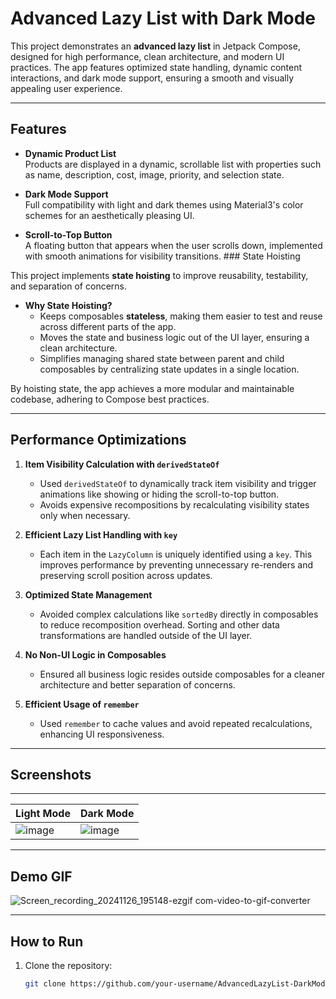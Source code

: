 # Advanced Lazy List with Dark Mode  

This project demonstrates an **advanced lazy list** in Jetpack Compose, designed for high performance, clean architecture, and modern UI practices. The app features optimized state handling, dynamic content interactions, and dark mode support, ensuring a smooth and visually appealing user experience.

---

## Features  

- **Dynamic Product List**  
  Products are displayed in a dynamic, scrollable list with properties such as name, description, cost, image, priority, and selection state.  

- **Dark Mode Support**  
  Full compatibility with light and dark themes using Material3's color schemes for an aesthetically pleasing UI.  

- **Scroll-to-Top Button**  
  A floating button that appears when the user scrolls down, implemented with smooth animations for visibility transitions.  ### State Hoisting  

This project implements **state hoisting** to improve reusability, testability, and separation of concerns.  
- **Why State Hoisting?**  
  - Keeps composables **stateless**, making them easier to test and reuse across different parts of the app.  
  - Moves the state and business logic out of the UI layer, ensuring a clean architecture.  
  - Simplifies managing shared state between parent and child composables by centralizing state updates in a single location.  

By hoisting state, the app achieves a more modular and maintainable codebase, adhering to Compose best practices.

---

## Performance Optimizations  

1. **Item Visibility Calculation with `derivedStateOf`**  
   - Used `derivedStateOf` to dynamically track item visibility and trigger animations like showing or hiding the scroll-to-top button.  
   - Avoids expensive recompositions by recalculating visibility states only when necessary.

2. **Efficient Lazy List Handling with `key`**  
   - Each item in the `LazyColumn` is uniquely identified using a `key`. This improves performance by preventing unnecessary re-renders and preserving scroll position across updates.

3. **Optimized State Management**  
   - Avoided complex calculations like `sortedBy` directly in composables to reduce recomposition overhead. Sorting and other data transformations are handled outside of the UI layer.  

4. **No Non-UI Logic in Composables**  
   - Ensured all business logic resides outside composables for a cleaner architecture and better separation of concerns.

5. **Efficient Usage of `remember`**  
   - Used `remember` to cache values and avoid repeated recalculations, enhancing UI responsiveness.

---

## Screenshots  

---  

| Light Mode                                | Dark Mode                                |
|-------------------------------------------|------------------------------------------|
| ![image](https://github.com/user-attachments/assets/e10f34a1-413b-491c-9916-4c7d056681f2)   | ![image](https://github.com/user-attachments/assets/21531700-cf80-4c0c-9d13-c97d09c8462c)   |

---

## Demo GIF  

![Screen_recording_20241126_195148-ezgif com-video-to-gif-converter](https://github.com/user-attachments/assets/e98a6399-a16a-4712-988a-79053e8c0205)


---

## How to Run  

1. Clone the repository:
   ```bash
   git clone https://github.com/your-username/AdvancedLazyList-DarkMode.git

